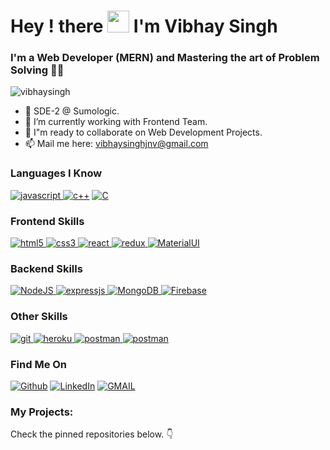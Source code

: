 <h1>Hey ! there <img src="https://raw.githubusercontent.com/MartinHeinz/MartinHeinz/master/wave.gif" width="35px" height="35px"> I'm Vibhay Singh</h1>
<h3>I'm a Web Developer (MERN) and Mastering the art of Problem Solving 🐱‍💻</h3>

<p align="left"> <img src="https://komarev.com/ghpvc/?username=vibhaysingh&label=Profile%20views&color=0e75b6&style=flat" alt="vibhaysingh" /> </p>

- 👀 SDE-2 @ Sumologic.
- 🌱 I’m currently working with Frontend Team.
- 💞️ I"m ready to collaborate on Web Development Projects.
- 📫 Mail me here:  vibhaysinghjnv@gmail.com

<h3 align="left">Languages I Know</h3>
<p align="left">
<a href="https://developer.mozilla.org/en-US/docs/Web/JavaScript" target="_blank"> 
<img src="https://img.shields.io/badge/JavaScript-F7DF1E?style=for-the-badge&logo=javascript&logoColor=black" alt="javascript" /> </a> 
<a href="https://isocpp.org/" target="_blank"><img src="https://img.shields.io/badge/C++-blue.svg?style=for-the-badge&logo=c%2B%2B&logoColor=black" alt="c++" /></a>
<a href="https://isocpp.org/" target="_blank"><img alt="C" src="https://img.shields.io/badge/c-%2300599C.svg?style=for-the-badge&logo=c&logoColor=white"/></a>
</p> 

<h3 align="left">Frontend Skills</h3>
<p align="left">
<a href="https://www.w3.org/html/" target="_blank"> <img src="https://img.shields.io/badge/HTML5-E34F26?style=for-the-badge&logo=html5&logoColor=white" alt="html5" /> </a>
<a href="https://www.w3schools.com/css/" target="_blank"> <img src="https://img.shields.io/badge/CSS3-1572B6?style=for-the-badge&logo=css3&logoColor=white" alt="css3" /> </a>
<a href="https://reactjs.org/" target="_blank"> <img src="https://img.shields.io/badge/React-20232A?style=for-the-badge&logo=react&logoColor=61DAFB" alt="react" /> </a>
<a href="https://redux.js.org" target="_blank"> <img src="https://img.shields.io/badge/Redux-593D88?style=for-the-badge&logo=redux&logoColor=white" alt="redux" /> </a>
<a href="https://mui.com/" target="_blank"> <img src="https://img.shields.io/badge/Material%20UI-007FFF?style=for-the-badge&logo=mui&logoColor=white" alt="MaterialUI" /> </a>

</p>

<h3 align="left">Backend Skills</h3>
<p align="left">
<a href="https://nodejs.org" target="_blank"> <img alt="NodeJS" src="https://img.shields.io/badge/node.js-%2343853D.svg?style=for-the-badge&logo=node-dot-js&logoColor=white"/> </a>
<a href="https://www.expressjs.com" target="_blank"> <img src="https://img.shields.io/badge/Express.js-000000?style=for-the-badge&logo=express&logoColor=white" alt="expressjs" /> </a>
<a href="https://www.mongodb.com/" target="_blank"> <img alt="MongoDB" src ="https://img.shields.io/badge/MongoDB-%234ea94b.svg?style=for-the-badge&logo=mongodb&logoColor=white"/> </a>
<a href="https://www.firebase.com/" target="_blank"> <img alt="Firebase" src="https://img.shields.io/badge/firebase-%23039BE5.svg?style=for-the-badge&logo=firebase"/> </a>
</p>

<h3 align="left">Other Skills</h3>
<p align="left">
<a href="https://git-scm.com/" target="_blank"> <img src="https://img.shields.io/badge/Git-F05032?style=for-the-badge&logo=git&logoColor=white" alt="git" /> </a>
<a href="https://heroku.com" target="_blank"> <img src="https://img.shields.io/badge/Heroku-430098?style=for-the-badge&logo=heroku&logoColor=white" alt="heroku" /> </a>
<a href="https://postman.com" target="_blank"> <img src="https://img.shields.io/badge/postman-E95723?style=for-the-badge&logo=postman&logoColor=white" alt="postman" /> </a>
<a href="https://code.visualstudio.com" target="_blank"> <img src="https://img.shields.io/badge/VS_Code-0078D4?style=for-the-badge&logo=visual%20studio%20code&logoColor=white" alt="postman" /> </a>
</p>

<!-- <h3 align="left">My LeetCode Profile</h3>
<p align="left">
<a href="https://leetcode.com/vibhaysingh/" target="_blank"> <img alt="Leetcode" src ="https://leetcode.card.workers.dev/?username=vibhaysingh&theme=dark"/> </a>
</p>  -->


<h3>Find Me On</h3>
<a href="https://github.com/vibhaysingh" target="_blank"><img alt="Github" src="https://img.shields.io/badge/GitHub-%2312100E.svg?&style=for-the-badge&logo=Github&logoColor=white" /></a> 
<a href="https://www.linkedin.com/in/vibhay-singh-56a9141a7" target="_blank"><img alt="LinkedIn" src="https://img.shields.io/badge/linkedin-%230077B5.svg?&style=for-the-badge&logo=linkedin&logoColor=white" /></a>
<a href="mailto:vibhaysinghjnv@gmail.com" target="_blank"><img alt="GMAIL" src="https://img.shields.io/badge/Gmail-D14836?style=for-the-badge&logo=gmail&logoColor=white" /></a> 



<h3>My Projects:</h3>
<p>
Check the pinned repositories below. 👇
</p>
